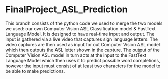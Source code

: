 # FinalProject_ASL_Prediction

This branch consists of the python code we used to merge the two models we used: our own Computer Vision ASL Classification model & FastText Language Model. It is designed to have real-time input and output. The input is gathered via a live video that captures sign language letters. The video captures are then used as input for out Computer Vision ASL model which then outputs the ASL letter shown in the capture. The output of the Computer Vision ASL model in turn acts at the input to the FastText Language Model which then uses it to predict possible word completions, however the input must consist of at least two characters for the model to be able to make predictions.
